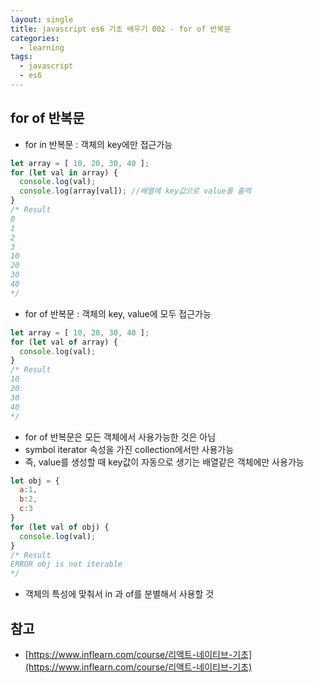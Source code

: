 ```yaml
---
layout: single
title: javascript es6 기초 배우기 002 - for of 반복문
categories: 
  - learning
tags:
  - javascript
  - es6
---
```


## for of 반복문

- for in 반복문 : 객체의 key에만 접근가능

~~~javascript
let array = [ 10, 20, 30, 40 ];
for (let val in array) {
  console.log(val);
  console.log(array[val]); //배열에 key값으로 value를 출력
}
/* Result
0
1
2
3
10
20
30
40
*/
~~~

- for of 반복문 : 객체의 key, value에 모두 접근가능

~~~javascript
let array = [ 10, 20, 30, 40 ];
for (let val of array) {
  console.log(val);
}
/* Result
10
20
30
40
*/
~~~

- for of 반복문은 모든 객체에서 사용가능한 것은 아님
- symbol iterator 속성을 가진 collection에서만 사용가능
- 즉, value를 생성할 때 key값이 자동으로 생기는 배열같은 객체에만 사용가능

~~~javascript
let obj = { 
  a:1,
  b:2,
  c:3
}
for (let val of obj) {
  console.log(val);
}
/* Result
ERROR obj is not iterable
*/
~~~

- 객체의 특성에 맞춰서 in 과 of를 분별해서 사용할 것

## 참고
- [https://www.inflearn.com/course/리액트-네이티브-기초](https://www.inflearn.com/course/리액트-네이티브-기초)